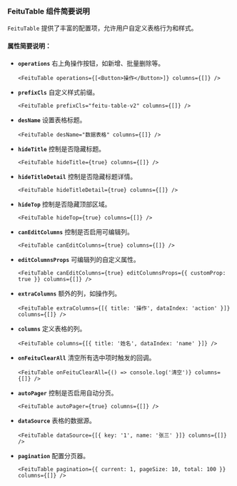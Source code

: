 ### **FeituTable 组件简要说明**

`FeituTable` 提供了丰富的配置项，允许用户自定义表格行为和样式。

#### **属性简要说明**：

- **`operations`**
  右上角操作按钮，如新增、批量删除等。

  ```tsx
  <FeituTable operations={[<Button>操作</Button>]} columns={[]} />
  ```

- **`prefixCls`**
  自定义样式前缀。

  ```tsx
  <FeituTable prefixCls="feitu-table-v2" columns={[]} />
  ```

- **`desName`**
  设置表格标题。

  ```tsx
  <FeituTable desName="数据表格" columns={[]} />
  ```

- **`hideTitle`**
  控制是否隐藏标题。

  ```tsx
  <FeituTable hideTitle={true} columns={[]} />
  ```

- **`hideTitleDetail`**
  控制是否隐藏标题详情。

  ```tsx
  <FeituTable hideTitleDetail={true} columns={[]} />
  ```

- **`hideTop`**
  控制是否隐藏顶部区域。

  ```tsx
  <FeituTable hideTop={true} columns={[]} />
  ```

- **`canEditColumns`**
  控制是否启用可编辑列。

  ```tsx
  <FeituTable canEditColumns={true} columns={[]} />
  ```

- **`editColumnsProps`**
  可编辑列的自定义属性。

  ```tsx
  <FeituTable canEditColumns={true} editColumnsProps={{ customProp: true }} columns={[]} />
  ```

- **`extraColumns`**
  额外的列，如操作列。

  ```tsx
  <FeituTable extraColumns={[{ title: '操作', dataIndex: 'action' }]} columns={[]} />
  ```

- **`columns`**
  定义表格的列。

  ```tsx
  <FeituTable columns={[{ title: '姓名', dataIndex: 'name' }]} />
  ```

- **`onFeituClearAll`**
  清空所有选中项时触发的回调。

  ```tsx
  <FeituTable onFeituClearAll={() => console.log('清空')} columns={[]} />
  ```

- **`autoPager`**
  控制是否启用自动分页。

  ```tsx
  <FeituTable autoPager={true} columns={[]} />
  ```

- **`dataSource`**
  表格的数据源。

  ```tsx
  <FeituTable dataSource={[{ key: '1', name: '张三' }]} columns={[]} />
  ```

- **`pagination`**
  配置分页器。

  ```tsx
  <FeituTable pagination={{ current: 1, pageSize: 10, total: 100 }} columns={[]} />
  ```